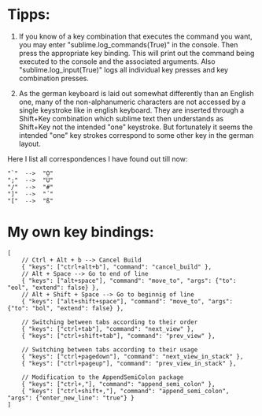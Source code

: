 # Tipps:

1. If you know of a key combination that executes the command you want, you may enter "sublime.log_commands(True)" in the console. Then press the appropriate key binding. This will print out the command being executed to the console and the associated arguments. Also "sublime.log_input(True)" logs all individual key presses and key combination presses.

2. As the german keyboard is laid out somewhat differently than an English one, many of the non-alphanumeric characters are not accessed by a single keystroke like in english keyboard. They are inserted through a Shift+Key combination which sublime text then understands as Shift+Key not the intended "one" keystroke. But fortunately it seems the intended "one" key strokes correspond to some other key in the german layout.

Here I list all correspondences I have found out till now:

```
"`"  -->  "Ö"
";"  -->  "Ü"
"/"  -->  "#"
"]"  -->  "´"
"["  -->  "ß"
```

# My own key bindings:

```
[
    // Ctrl + Alt + b --> Cancel Build
    { "keys": ["ctrl+alt+b"], "command": "cancel_build" },
    // Alt + Space --> Go to end of line
    { "keys": ["alt+space"], "command": "move_to", "args": {"to": "eol", "extend": false} },
    // Alt + Shift + Space --> Go to beginnig of line
    { "keys": ["alt+shift+space"], "command": "move_to", "args": {"to": "bol", "extend": false} },

    // Switching between tabs according to their order
    { "keys": ["ctrl+tab"], "command": "next_view" },
    { "keys": ["ctrl+shift+tab"], "command": "prev_view" },

    // Switching between tabs according to their usage
    { "keys": ["ctrl+pagedown"], "command": "next_view_in_stack" },
    { "keys": ["ctrl+pageup"], "command": "prev_view_in_stack" },

    // Modification to the AppendSemiColon package
    { "keys": ["ctrl+,"], "command": "append_semi_colon" }, 
    { "keys": ["ctrl+shift+,"], "command": "append_semi_colon", "args": {"enter_new_line": "true"} }
]
```